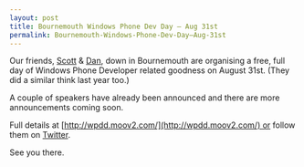 ```yaml
---
layout: post
title: Bournemouth Windows Phone Dev Day – Aug 31st
permalink: Bournemouth-Windows-Phone-Dev-Day–Aug-31st
---
```


Our friends, [Scott](https://twitter.com/scottisafool) & [Dan](https://twitter.com/dannyt), down in Bournemouth are organising a free, full day of Windows Phone Developer related goodness on August 31st. (They did a similar think last year too.)

A couple of speakers have already been announced and there are more announcements coming soon.

Full details at [http://wpdd.moov2.com/](http://wpdd.moov2.com/) or follow them on [Twitter](https://twitter.com/wpddbmth).

See you there.
